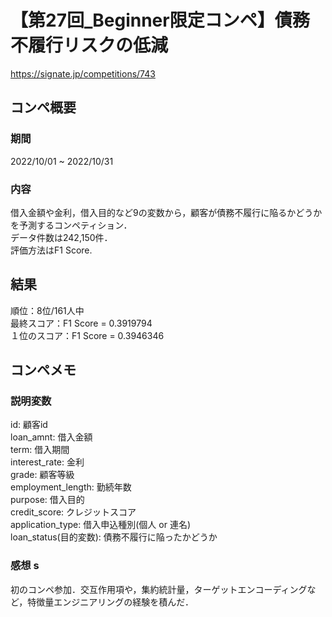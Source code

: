 # 【第27回_Beginner限定コンペ】債務不履行リスクの低減
https://signate.jp/competitions/743


## コンペ概要
### 期間
2022/10/01 ~ 2022/10/31

### 内容
借入金額や金利，借入目的など9の変数から，顧客が債務不履行に陥るかどうかを予測するコンペティション．  
データ件数は242,150件．  
評価方法はF1 Score.  

## 結果
順位：8位/161人中  
最終スコア：F1 Score = 0.3919794  
１位のスコア：F1 Score = 0.3946346  


## コンペメモ 
### 説明変数 
id:                  顧客id  
loan_amnt:           借入金額  
term:                借入期間  
interest_rate:       金利  
grade:               顧客等級  
employment_length:   勤続年数  
purpose:             借入目的  
credit_score:        クレジットスコア  
application_type: 借入申込種別(個人 or 連名)  
loan_status(目的変数): 債務不履行に陥ったかどうか  

### 感想 s
初のコンペ参加．交互作用項や，集約統計量，ターゲットエンコーディングなど，特徴量エンジニアリングの経験を積んだ．